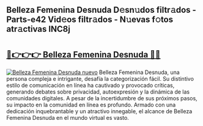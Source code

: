 ## Belleza Femenina Desnuda D𝚎sn𝚞dos filtr𝚊dos - Parts-e42 Vid𝚎os filtr𝚊dos - N𝚞evas f𝚘tos atr𝚊ctivas lNC8j

# <h2><a href="http://mb4xfh.tromn.icu/?c=Belleza+Femenina+Desnuda">🔗👉👉👉 Belleza Femenina Desnuda 🔗🔗</a></h2>

[![Belleza Femenina Desnuda nuevo](https://i.imgur.com/pEAQMta.gif)](http://mb4xfh.tromn.icu/?c=Belleza+Femenina+Desnuda)
Belleza Femenina Desnuda, una persona compleja e intrigante, desafía la categorización fácil. Su distintivo estilo de comunicación en línea ha cautivado y provocado críticas, generando debates sobre privacidad, autoexpresión y la dinámica de las comunidades digitales. A pesar de la incertidumbre de sus próximos pasos, su impacto en la comunidad en línea es profundo. Armado con una dedicación inquebrantable y un atractivo innegable, el alcance de Belleza Femenina Desnuda en el mundo virtual es vasto.
